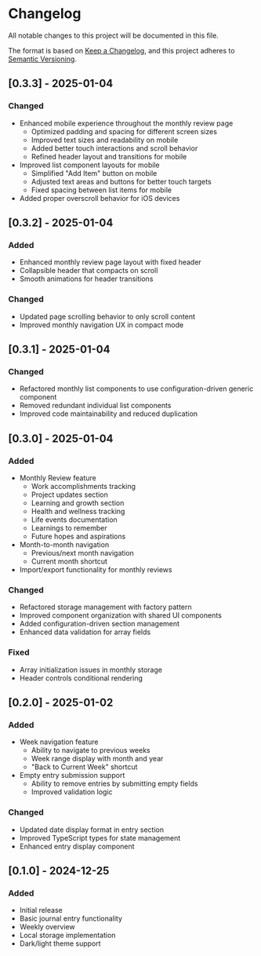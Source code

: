 # Changelog

All notable changes to this project will be documented in this file.

The format is based on [Keep a Changelog](https://keepachangelog.com/en/1.0.0/),
and this project adheres to [Semantic Versioning](https://semver.org/spec/v2.0.0.html).

## [0.3.3] - 2025-01-04

### Changed
- Enhanced mobile experience throughout the monthly review page
  - Optimized padding and spacing for different screen sizes
  - Improved text sizes and readability on mobile
  - Added better touch interactions and scroll behavior
  - Refined header layout and transitions for mobile
- Improved list component layouts for mobile
  - Simplified "Add Item" button on mobile
  - Adjusted text areas and buttons for better touch targets
  - Fixed spacing between list items for mobile
- Added proper overscroll behavior for iOS devices

## [0.3.2] - 2025-01-04

### Added
- Enhanced monthly review page layout with fixed header
- Collapsible header that compacts on scroll
- Smooth animations for header transitions

### Changed
- Updated page scrolling behavior to only scroll content
- Improved monthly navigation UX in compact mode

## [0.3.1] - 2025-01-04

### Changed
- Refactored monthly list components to use configuration-driven generic component
- Removed redundant individual list components
- Improved code maintainability and reduced duplication

## [0.3.0] - 2025-01-04

### Added
- Monthly Review feature
  - Work accomplishments tracking
  - Project updates section
  - Learning and growth section
  - Health and wellness tracking
  - Life events documentation
  - Learnings to remember
  - Future hopes and aspirations
- Month-to-month navigation
  - Previous/next month navigation
  - Current month shortcut
- Import/export functionality for monthly reviews

### Changed
- Refactored storage management with factory pattern
- Improved component organization with shared UI components
- Added configuration-driven section management
- Enhanced data validation for array fields

### Fixed
- Array initialization issues in monthly storage
- Header controls conditional rendering

## [0.2.0] - 2025-01-02

### Added
- Week navigation feature
  - Ability to navigate to previous weeks
  - Week range display with month and year
  - "Back to Current Week" shortcut
- Empty entry submission support
  - Ability to remove entries by submitting empty fields
  - Improved validation logic

### Changed
- Updated date display format in entry section
- Improved TypeScript types for state management
- Enhanced entry display component

## [0.1.0] - 2024-12-25

### Added
- Initial release
- Basic journal entry functionality
- Weekly overview
- Local storage implementation
- Dark/light theme support